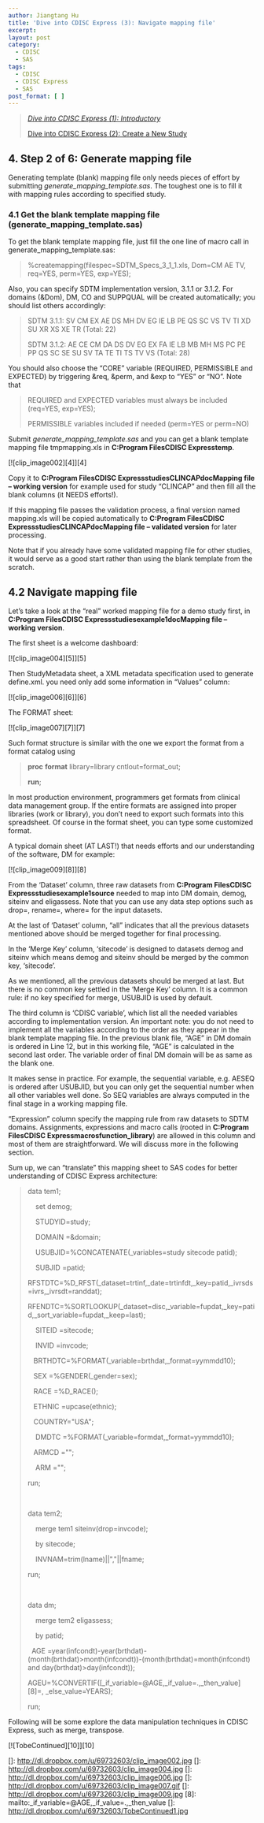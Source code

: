 ```yaml
---
author: Jiangtang Hu
title: 'Dive into CDISC Express (3): Navigate mapping file'
excerpt:
layout: post
category:
  - CDISC
  - SAS
tags:
  - CDISC
  - CDISC Express
  - SAS
post_format: [ ]
---
```

> [*Dive into CDISC Express (1): Introductory*][1]
> 
> [Dive into CDISC Express (2): Create a New Study][2]

## 4. Step 2 of 6: Generate mapping file

Generating template (blank) mapping file only needs pieces of effort by submitting *generate\_mapping\_template.sas*. The toughest one is to fill it with mapping rules according to specified study.

### 4.1 Get the blank template mapping file (generate\_mapping\_template.sas)

To get the blank template mapping file, just fill the one line of macro call in generate\_mapping\_template.sas:

> %createmapping(filespec=SDTM\_Specs\_3\_1\_1.xls, Dom=CM AE TV, req=YES, perm=YES, exp=YES);

Also, you can specify SDTM implementation version, 3.1.1 or 3.1.2. For domains (&Dom), DM, CO and SUPPQUAL will be created automatically; you should list others accordingly:

> SDTM 3.1.1: SV CM EX AE DS MH DV EG IE LB PE QS SC VS TV TI XD SU XR XS XE TR (Total: 22)
> 
> SDTM 3.1.2: AE CE CM DA DS DV EG EX FA IE LB MB MH MS PC PE PP QS SC SE SU SV TA TE TI TS TV VS (Total: 28)

You should also choose the “CORE” variable (REQUIRED, PERMISSIBLE and EXPECTED) by triggering &req, &perm, and &exp to “YES” or “NO”. Note that

> REQUIRED and EXPECTED variables must always be included (req=YES, exp=YES);
> 
> PERMISSIBLE variables included if needed (perm=YES or perm=NO)

Submit *generate\_mapping\_template.sas* and you can get a blank template mapping file tmpmapping.xls in **C:Program FilesCDISC Expresstemp**. 

[![clip_image002][4]][4]

Copy it to **C:Program FilesCDISC ExpressstudiesCLINCAPdocMapping file – working version** for example used for study “CLINCAP” and then fill all the blank columns (it NEEDS efforts!). 

If this mapping file passes the validation process, a final version named mapping.xls will be copied automatically to **C:Program FilesCDISC ExpressstudiesCLINCAPdocMapping file – validated version** for later processing.

Note that if you already have some validated mapping file for other studies, it would serve as a good start rather than using the blank template from the scratch.

## 4.2 Navigate mapping file

Let’s take a look at the “real” worked mapping file for a demo study first, in **C:Program FilesCDISC Expressstudiesexample1docMapping file – working version**.

The first sheet is a welcome dashboard:

[![clip_image004][5]][5]

Then StudyMetadata sheet, a XML metadata specification used to generate define.xml. you need only add some information in “Values” column:

[![clip_image006][6]][6]

The FORMAT sheet:

[![clip_image007][7]][7]

Such format structure is similar with the one we export the format from a format catalog using

> **proc** **format** library=library cntlout=format_out;
> 
> **run**;

In most production environment, programmers get formats from clinical data management group. If the entire formats are assigned into proper libraries (work or library), you don’t need to export such formats into this spreadsheet. Of course in the format sheet, you can type some customized format.

A typical domain sheet (AT LAST!) that needs efforts and our understanding of the software, DM for example:

[![clip_image009][8]][8]

From the ‘Dataset’ column, three raw datasets from **C:Program FilesCDISC Expressstudiesexample1source** needed to map into DM domain, demog, siteinv and eligassess. Note that you can use any data step options such as drop=, rename=, where= for the input datasets.

At the last of ‘Dataset’ column, “all” indicates that all the previous datasets mentioned above should be merged together for final processing. 

In the ‘Merge Key’ column, ‘sitecode’ is designed to datasets demog and siteinv which means demog and siteinv should be merged by the common key, ‘sitecode’. 

As we mentioned, all the previous datasets should be merged at last. But there is no common key settled in the ‘Merge Key’ column. It is a common rule: if no key specified for merge, USUBJID is used by default.

The third column is ‘CDISC variable’, which list all the needed variables according to implementation version. An important note: you do not need to implement all the variables according to the order as they appear in the blank template mapping file. In the previous blank file, “AGE” in DM domain is ordered in Line 12, but in this working file, “AGE” is calculated in the second last order. The variable order of final DM domain will be as same as the blank one. 

It makes sense in practice. For example, the sequential variable, e.g. AESEQ is ordered after USUBJID, but you can only get the sequential number when all other variables well done. So SEQ variables are always computed in the final stage in a working mapping file.

“Expression” column specify the mapping rule from raw datasets to SDTM domains. Assignments, expressions and macro calls (rooted in **C:Program FilesCDISC Expressmacrosfunction_library**) are allowed in this column and most of them are straightforward. We will discuss more in the following section.

Sum up, we can “translate” this mapping sheet to SAS codes for better understanding of CDISC Express architecture: 

  
> data tem1;
> 
>     set demog;
> 
>     STUDYID=study;
> 
>     DOMAIN =&domain;
> 
>     USUBJID=%CONCATENATE(_variables=study sitecode patid);
> 
>     SUBJID =patid;
> 
> RFSTDTC=%D\_RFST(\_dataset=trtinf,\_date=trtinfdt,\_key=patid,\_ivrsds=ivrs,\_ivrsdt=randdat);
> 
> RFENDTC=%SORTLOOKUP(\_dataset=disc,\_variable=fupdat,\_key=patid,\_sort\_variable=fupdat,\_keep=last);
> 
>     SITEID =sitecode;
> 
>     INVID =invcode;
> 
>    BRTHDTC=%FORMAT(\_variable=brthdat,\_format=yymmdd10);
> 
>    SEX =%GENDER(_gender=sex);
> 
>    RACE =%D_RACE();
> 
>    ETHNIC =upcase(ethnic);
> 
>    COUNTRY="USA";
> 
>     DMDTC =%FORMAT(\_variable=formdat,\_format=yymmdd10);
> 
>    ARMCD ="";
> 
>     ARM ="";
> 
> run;
> 
>  
> 
> data tem2;
> 
>     merge tem1 siteinv(drop=invcode);
> 
>     by sitecode;
> 
>     INVNAM=trim(lname)||","||fname;
> 
> run;
> 
>  
> 
> data dm;
> 
>     merge tem2 eligassess;
> 
>     by patid;
> 
>   AGE =year(infcondt)-year(brthdat)-(month(brthdat)>month(infcondt))-(month(brthdat)=month(infcondt) and day(brthdat)>day(infcondt));
> 
> AGEU=%CONVERTIF([\_if\_variable=@AGE,\_if\_value=.,\_then\_value][8]=, \_else\_value=YEARS);
> 
> run;

Following will be some explore the data manipulation techniques in CDISC Express, such as merge, transpose.

[![TobeContinued][10]][10]

 [1]: http://www.jiangtanghu.com/blog/2011/06/28/dive-into-cdisc-express-1-introductory/
 [2]: http://www.jiangtanghu.com/blog/2011/07/02/dive-into-cdisc-express-2-create-a-new-study/
 []: http://dl.dropbox.com/u/69732603/clip_image002.jpg
 []: http://dl.dropbox.com/u/69732603/clip_image004.jpg
 []: http://dl.dropbox.com/u/69732603/clip_image006.jpg
 []: http://dl.dropbox.com/u/69732603/clip_image007.gif
 []: http://dl.dropbox.com/u/69732603/clip_image009.jpg
 [8]: mailto:_if_variable=@AGE,_if_value=.,_then_value
 []: http://dl.dropbox.com/u/69732603/TobeContinued1.jpg